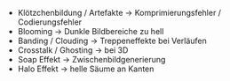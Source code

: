 
- Klötzchenbildung / Artefakte -> Komprimierungsfehler / Codierungsfehler
- Blooming -> Dunkle Bildbereiche zu hell
- Banding / Clouding -> Treppeneffekte bei Verläufen
- Crosstalk / Ghosting -> bei 3D
- Soap Effekt -> Zwischenbildgenerierung
- Halo Effekt -> helle Säume an Kanten